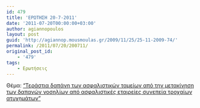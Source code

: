 ```yaml
---
id: 479
title: 'ΕΡΩΤΗΣΗ 20-7-2011'
date: '2011-07-20T00:00:00+03:00'
author: agiannopoulos
layout: post
guid: 'http://agiannop.mousmoulas.gr/2009/11/25/25-11-2009-74/'
permalink: /2011/07/20/200711/
original_post_id:
    - '479'
tags:
    - Ερωτήσεις
---
```


Θέμα: [“Τεράστια δαπάνη των ασφαλιστικών ταμείων από την μετακίνηση των δαπανών νοσηλίων από ασφαλιστικές εταιρείες συνεπεία τροχαίων ατυχημάτων”](/wp-content/uploads/2009/11/20072011_ergasias.pdf)